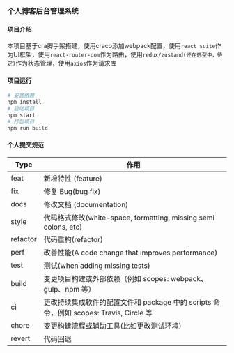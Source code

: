 ### 个人博客后台管理系统

#### 项目介绍

本项目基于cra脚手架搭建，使用craco添加webpack配置，使用`react suite`作为UI框架，使用`react-router-dom`作为路由，使用`redux/zustand(还在选型中，待定)`作为状态管理，使用`axios`作为请求库

#### 项目运行

```bash
# 安装依赖
npm install
# 启动项目
npm start
# 打包项目
npm run build
```

#### 个人提交规范

| Type     | 作用                                                         |
| -------- | ------------------------------------------------------------ |
| feat     | 新增特性 (feature)                                           |
| fix      | 修复 Bug(bug fix)                                            |
| docs     | 修改文档 (documentation)                                     |
| style    | 代码格式修改(white-space, formatting, missing semi colons, etc) |
| refactor | 代码重构(refactor)                                           |
| perf     | 改善性能(A code change that improves performance)            |
| test     | 测试(when adding missing tests)                              |
| build    | 变更项目构建或外部依赖（例如 scopes: webpack、gulp、npm 等） |
| ci       | 更改持续集成软件的配置文件和 package 中的 scripts 命令，例如 scopes: Travis, Circle 等 |
| chore    | 变更构建流程或辅助工具(比如更改测试环境)                     |
| revert   | 代码回退                                                     |
